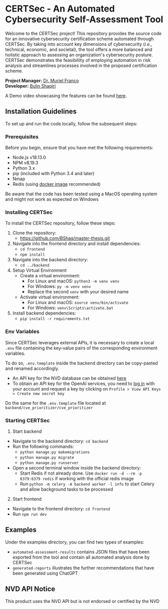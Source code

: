 # CERTSec - An Automated Cybersecurity Self-Assessment Tool

Welcome to the CERTSec project! This repository provides the source code for an innovative cybersecurity certification scheme automated through CERTSec. By taking into account key dimensions of cybersecurity (_i.e.,_ technical, economic, and societal), the tool offers a more balanced and holistic approach to assessing an organization's cybersecurity posture. CERTSec demonstrates the feasibililty of employing automation in risk analysis and streamlines processes involved in the proposed certification scheme.

**Project Manager:** [Dr. Muriel Franco](https://github.com/murielfranco)<br/>
**Developer:** [Bulin Shaqiri
](https://github.com/BShaq)

A Demo video showcasing the features can be found [here](https://1drv.ms/v/s!AvrjnnB8WaSCgc1JA429jQefmCwJGw?e=eJxaWh).

## Installation Guidelines 
To set up and run the code locally, follow the subsequent steps:

### Prerequisites
Before you begin, ensure that you have met the following requirements:
- Node.js v18.13.0
- NPM v8.19.3
- Python 3.x
- pip (included with Python 3.4 and later)
- Nmap
- Redis (using [docker image](https://hub.docker.com/_/redis) recommended)

Be aware that the code has been tested using a MacOS operating system and might not work as expected on Windows

### Installing CERTSec
To install the CERTSec repository, follow these steps:
1. Clone the repository:
    - https://github.com/BShaq/master-thesis.git
2. Navigate into the frontend directory and install dependencies:
    - `cd frontend`
    - `npm install`
3. Navigate into the backend directory:
    - `cd ../backend`
4. Setup Virtual Environment
    - Create a virtual environment:
      - For Linux and macOS: `python3 -m venv venv`
      - For Windows: `py -m venv venv`
      - Replace the second `venv` with your desired name
    - Activate virtual environment:
      - For Linux and macOS: `source venv/bin/activate`
      - For Windows: `venv\Scripts\activate.bat`
5. Install backend dependencies:
    - `pip install -r requirements.txt`

### Env Variables
Since CERTSec leverages external APIs, it is necessary to create a local `.env` file containing the key-value pairs of the corresponding environment variables.

To do so, `.env.template` inside the backend directory can be copy-pasted and renamed accordingly. 
- An API key for the NVD database can be obtained [here](https://nvd.nist.gov/developers/request-an-api-key)
- To obtain an API key for the OpenAI services, you need to [log in](https://auth0.openai.com/u/login/identifier?state=hKFo2SBadGpjblpURFBaQnNLcVViRUV6Ny13WkMydVJVdlpheaFur3VuaXZlcnNhbC1sb2dpbqN0aWTZIE5wV1p4eTVweWZfdlg3OGxqWkRuMmRRbkJoX3RQRUhio2NpZNkgRFJpdnNubTJNdTQyVDNLT3BxZHR3QjNOWXZpSFl6d0Q) with your account and request a key by clicking on `Profile > View API Keys > Create new secret key`

Do the same for the `.env.template` file located at `backend/cve_prioritizer/cve_prioritizer`

### Starting CERTSec
1. Start backend
  - Navigate to the backend directory: `cd backend`
  - Run the following commands:
    - `python manage.py makemigrations`
    - `python manage.py migrate`
    - `python manage.py runserver`
  - Open a second terminal window inside the backend directory:
    - Start Redis if not already done. Use `docker run -d --rm -p 6379:6379 redis` if working with the official redis image 
    - Run `python -m celery -A backend worker -l info` to start Celery and allow background tasks to be processed
2. Start frontend
  - Navigate to the frontend directory: `cd frontend`
  - Run `npm run dev`

## Examples
Under the examples directory, you can find two types of examples:
- `automated-assessment-results` contains JSON files that have been exported from the tool and contain all automated analysis done by CERTSec
- `generated-reports` illustrates the further recommendations that have been generated using ChatGPT




## NVD API Notice
This product uses the NVD API but is not endorsed or certified by the NVD
  

